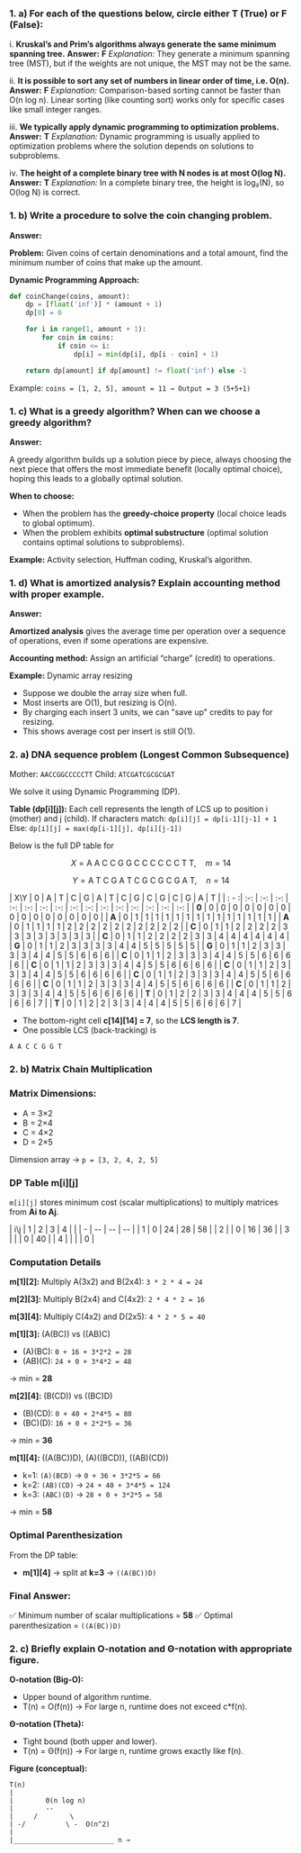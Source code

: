 
### **1. a)** For each of the questions below, circle either **T** (True) or **F** (False):

i. **Kruskal’s and Prim’s algorithms always generate the same minimum spanning tree.**
**Answer:** **F**
*Explanation:* They generate a minimum spanning tree (MST), but if the weights are not unique, the MST may not be the same.

ii. **It is possible to sort any set of numbers in linear order of time, i.e. O(n).**
**Answer:** **F**
*Explanation:* Comparison-based sorting cannot be faster than O(n log n). Linear sorting (like counting sort) works only for specific cases like small integer ranges.

iii. **We typically apply dynamic programming to optimization problems.**
**Answer:** **T**
*Explanation:* Dynamic programming is usually applied to optimization problems where the solution depends on solutions to subproblems.

iv. **The height of a complete binary tree with N nodes is at most O(log N).**
**Answer:** **T**
*Explanation:* In a complete binary tree, the height is log₂(N), so O(log N) is correct.

 

### **1. b)** Write a procedure to solve the coin changing problem.

**Answer:**

**Problem:** Given coins of certain denominations and a total amount, find the minimum number of coins that make up the amount.

**Dynamic Programming Approach:**

```python
def coinChange(coins, amount):
    dp = [float('inf')] * (amount + 1)
    dp[0] = 0

    for i in range(1, amount + 1):
        for coin in coins:
            if coin <= i:
                dp[i] = min(dp[i], dp[i - coin] + 1)

    return dp[amount] if dp[amount] != float('inf') else -1
```

Example:
`coins = [1, 2, 5], amount = 11 → Output = 3 (5+5+1)`

 

### **1. c)** What is a greedy algorithm? When can we choose a greedy algorithm?

**Answer:**

A greedy algorithm builds up a solution piece by piece, always choosing the next piece that offers the most immediate benefit (locally optimal choice), hoping this leads to a globally optimal solution.

**When to choose:**

* When the problem has the **greedy-choice property** (local choice leads to global optimum).
* When the problem exhibits **optimal substructure** (optimal solution contains optimal solutions to subproblems).

**Example:** Activity selection, Huffman coding, Kruskal’s algorithm.

 

### **1. d)** What is amortized analysis? Explain accounting method with proper example.

**Answer:**

**Amortized analysis** gives the average time per operation over a sequence of operations, even if some operations are expensive.

**Accounting method:** Assign an artificial “charge” (credit) to operations.

**Example:** Dynamic array resizing

* Suppose we double the array size when full.
* Most inserts are O(1), but resizing is O(n).
* By charging each insert 3 units, we can "save up" credits to pay for resizing.
* This shows average cost per insert is still O(1).

 

### **2. a)** DNA sequence problem (Longest Common Subsequence)

Mother: `AACCGGCCCCCTT`
Child:  `ATCGATCGCGCGAT`

We solve it using Dynamic Programming (DP).

**Table (dp\[i]\[j]):** Each cell represents the length of LCS up to position i (mother) and j (child).
If characters match:
`dp[i][j] = dp[i-1][j-1] + 1`
Else:
`dp[i][j] = max(dp[i-1][j], dp[i][j-1])`

Below is the full DP table for

$$
X = \text{A A C C G G C C C C C C T T},\quad m=14
$$

$$
Y = \text{A T C G A T C G C G C G A T},\quad n=14
$$

| X\Y   |  0  |  A  |  T  |  C  |  G  |  A  |  T  |  C  |  G  |  C  |  G  |  C  |  G  |  A  |  T  |
| : - :| :-: | :-: | :-: | :-: | :-: | :-: | :-: | :-: | :-: | :-: | :-: | :-: | :-: | :-: | :-: |
| **0** |  0  |  0  |  0  |  0  |  0  |  0  |  0  |  0  |  0  |  0  |  0  |  0  |  0  |  0  |  0  |
| **A** |  0  |  1  |  1  |  1  |  1  |  1  |  1  |  1  |  1  |  1  |  1  |  1  |  1  |  1  |  1  |
| **A** |  0  |  1  |  1  |  1  |  1  |  2  |  2  |  2  |  2  |  2  |  2  |  2  |  2  |  2  |  2  |
| **C** |  0  |  1  |  1  |  2  |  2  |  2  |  2  |  3  |  3  |  3  |  3  |  3  |  3  |  3  |  3  |
| **C** |  0  |  1  |  1  |  2  |  2  |  2  |  2  |  3  |  3  |  4  |  4  |  4  |  4  |  4  |  4  |
| **G** |  0  |  1  |  1  |  2  |  3  |  3  |  3  |  3  |  4  |  4  |  5  |  5  |  5  |  5  |  5  |
| **G** |  0  |  1  |  1  |  2  |  3  |  3  |  3  |  3  |  4  |  4  |  5  |  5  |  6  |  6  |  6  |
| **C** |  0  |  1  |  1  |  2  |  3  |  3  |  3  |  4  |  4  |  5  |  5  |  6  |  6  |  6  |  6  |
| **C** |  0  |  1  |  1  |  2  |  3  |  3  |  3  |  4  |  4  |  5  |  5  |  6  |  6  |  6  |  6  |
| **C** |  0  |  1  |  1  |  2  |  3  |  3  |  3  |  4  |  4  |  5  |  5  |  6  |  6  |  6  |  6  |
| **C** |  0  |  1  |  1  |  2  |  3  |  3  |  3  |  4  |  4  |  5  |  5  |  6  |  6  |  6  |  6  |
| **C** |  0  |  1  |  1  |  2  |  3  |  3  |  3  |  4  |  4  |  5  |  5  |  6  |  6  |  6  |  6  |
| **C** |  0  |  1  |  1  |  2  |  3  |  3  |  3  |  4  |  4  |  5  |  5  |  6  |  6  |  6  |  6  |
| **T** |  0  |  1  |  2  |  2  |  3  |  3  |  4  |  4  |  4  |  5  |  5  |  6  |  6  |  6  |  7  |
| **T** |  0  |  1  |  2  |  2  |  3  |  3  |  4  |  4  |  4  |  5  |  5  |  6  |  6  |  6  |  7  |

- The bottom-right cell **c\[14]\[14] = 7**, so the **LCS length is 7**.
- One possible LCS (back-tracking) is

```
A A C C G G T
```

 
 

### **2. b)** Matrix Chain Multiplication


### Matrix Dimensions:

* A = 3×2
* B = 2×4
* C = 4×2
* D = 2×5

Dimension array → `p = [3, 2, 4, 2, 5]`

 

### DP Table **m\[i]\[j]**

`m[i][j]` stores minimum cost (scalar multiplications) to multiply matrices from **Ai to Aj**.

| i\j | 1 | 2  | 3  | 4  |
|   | - | -- | -- | -- |
| 1   | 0 | 24 | 28 | 58 |
| 2   |   | 0  | 16 | 36 |
| 3   |   |    | 0  | 40 |
| 4   |   |    |    | 0  |

 

### **Computation Details**

**m\[1]\[2]:**
Multiply A(3x2) and B(2x4):
`3 * 2 * 4 = 24`

**m\[2]\[3]:**
Multiply B(2x4) and C(4x2):
`2 * 4 * 2 = 16`

**m\[3]\[4]:**
Multiply C(4x2) and D(2x5):
`4 * 2 * 5 = 40`

 

**m\[1]\[3]:** (A(BC)) vs ((AB)C)

* (A)(BC): `0 + 16 + 3*2*2 = 28`
* (AB)(C): `24 + 0 + 3*4*2 = 48`

→ min = **28**

 

**m\[2]\[4]:** (B(CD)) vs ((BC)D)

* (B)(CD): `0 + 40 + 2*4*5 = 80`
* (BC)(D): `16 + 0 + 2*2*5 = 36`

→ min = **36**

 

**m\[1]\[4]:** ((A(BC))D), (A)((BCD)), ((AB)(CD))

* k=1: `(A)(BCD)` → `0 + 36 + 3*2*5 = 66`
* k=2: `(AB)(CD)` → `24 + 40 + 3*4*5 = 124`
* k=3: `(ABC)(D)` → `28 + 0 + 3*2*5 = 58`

→ min = **58**

 

### **Optimal Parenthesization**

From the DP table:

* **m\[1]\[4]** → split at **k=3** → `((A(BC))D)`

 

### Final Answer:

✅ Minimum number of scalar multiplications = **58**
✅ Optimal parenthesization = `((A(BC))D)`

 


### **2. c)** Briefly explain O-notation and Θ-notation with appropriate figure.

**O-notation (Big-O):**

* Upper bound of algorithm runtime.
* T(n) = O(f(n)) → For large n, runtime does not exceed c\*f(n).

**Θ-notation (Theta):**

* Tight bound (both upper and lower).
* T(n) = Θ(f(n)) → For large n, runtime grows exactly like f(n).

**Figure (conceptual):**

```
T(n)
|
|        Θ(n log n)
|        --
|     /        \
| -/          \ -  O(n^2)
|
|_________________________ n →
```

